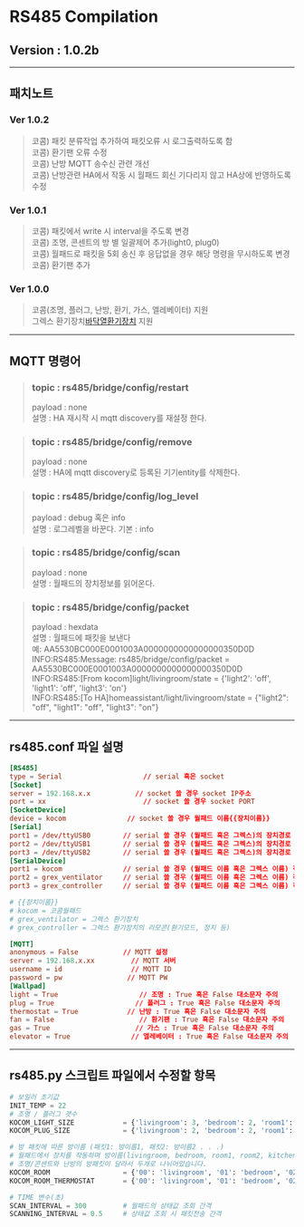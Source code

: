 RS485 Compilation
=================
Version : 1.0.2b
----------------

---  
## 패치노트
### Ver 1.0.2
> 코콤) 패킷 분류작업 추가하여 패킷오류 시 로그출력하도록 함  
> 코콤) 환기팬 오류 수정  
> 코콤) 난방 MQTT 송수신 관련 개선  
> 코콤) 난방관련 HA에서 작동 시 월패드 회신 기다리지 않고 HA상에 반영하도록 수정  
### Ver 1.0.1
> 코콤) 패킷에서 write 시 interval을 주도록 변경  
> 코콤) 조명, 콘센트의 방 별 일괄제어 추가(light0, plug0)  
> 코콤) 월패드로 패킷을 5회 송신 후 응답없을 경우 해당 명령을 무시하도록 변경  
> 코콤) 환기팬 추가  
### Ver 1.0.0
> 코콤(조명, 플러그, 난방, 환기, 가스, 엘레베이터) 지원  
> 그렉스 환기장치[바닥열환기장치][grex_link] 지원  
---  
## MQTT 명령어
> ### topic : rs485/bridge/config/restart  
> payload : none  
> 설명 : HA 재시작 시 mqtt discovery를 재설정 한다.  

> ### topic : rs485/bridge/config/remove  
> payload : none  
> 설명 : HA에 mqtt discovery로 등록된 기기entity를 삭제한다.  

> ### topic : rs485/bridge/config/log_level  
> payload : debug 혹은 info  
> 설명 : 로그레벨을 바꾼다. 기본 : info  

> ### topic : rs485/bridge/config/scan  
> payload : none  
> 설명 : 월패드의 장치정보를 읽어온다.  

> ### topic : rs485/bridge/config/packet  
> payload : hexdata  
> 설명 : 월패드에 패킷을 보낸다  
> 예: AA5530BC000E0001003A0000000000000000350D0D  
> INFO:RS485:Message: rs485/bridge/config/packet = AA5530BC000E0001003A0000000000000000350D0D  
> INFO:RS485:[From kocom]light/livingroom/state = {'light2': 'off', 'light1': 'off', 'light3': 'on'}  
> INFO:RS485:[To HA]homeassistant/light/livingroom/state = {"light2": "off", "light1": "off", "light3": "on"}  
---  
## rs485.conf 파일 설명
```conf
[RS485]
type = Serial                    // serial 혹은 socket
[Socket]
server = 192.168.x.x           // socket 쓸 경우 socket IP주소
port = xx                        // socket 쓸 경우 socket PORT
[SocketDevice]
device = kocom               // socket 쓸 경우 월패드 이름{{장치이름}}
[Serial]
port1 = /dev/ttyUSB0        // serial 쓸 경우 (월패드 혹은 그렉스)의 장치경로 작성
port2 = /dev/ttyUSB1        // serial 쓸 경우 (월패드 혹은 그렉스)의 장치경로 작성
port3 = /dev/ttyUSB2        // serial 쓸 경우 (월패드 혹은 그렉스)의 장치경로 작성
[SerialDevice]
port1 = kocom               // serial 쓸 경우 (월패드 이름 혹은 그렉스 이름) 작성{{장치이름}}
port2 = grex_ventilator     // serial 쓸 경우 (월패드 이름 혹은 그렉스 이름) 작성{{장치이름}}
port3 = grex_controller     // serial 쓸 경우 (월패드 이름 혹은 그렉스 이름) 작성{{장치이름}}

# {{장치이름}}
# kocom = 코콤월패드
# grex_ventilator = 그렉스 환기장치
# grex_controller = 그렉스 환기장치의 리모콘(환기모드, 정지 등)

[MQTT]
anonymous = False           // MQTT 설정
server = 192.168.x.xx         // MQTT 서버
username = id                 // MQTT ID
password = pw                // MQTT PW
[Wallpad]
light = True                    // 조명 : True 혹은 False 대소문자 주의
plug = True                    // 플러그 : True 혹은 False 대소문자 주의
thermostat = True            // 난방 : True 혹은 False 대소문자 주의
fan = False                     // 환기팬 : True 혹은 False 대소문자 주의
gas = True                     // 가스 : True 혹은 False 대소문자 주의
elevator = True               // 엘레베이터 : True 혹은 False 대소문자 주의
```
---  
## rs485.py 스크립트 파일에서 수정할 항목

```py
# 보일러 초기값
INIT_TEMP = 22
# 조명 / 플러그 갯수
KOCOM_LIGHT_SIZE            = {'livingroom': 3, 'bedroom': 2, 'room1': 2, 'room2': 2, 'kitchen': 3}
KOCOM_PLUG_SIZE             = {'livingroom': 2, 'bedroom': 2, 'room1': 2, 'room2': 2, 'kitchen': 2}

# 방 패킷에 따른 방이름 (패킷1: 방이름1, 패킷2: 방이름2 . . .)
# 월패드에서 장치를 작동하며 방이름(livingroom, bedroom, room1, room2, kitchen 등)을 확인하여 본인의 상황에 맞게 바꾸세요
# 조명/콘센트와 난방의 방패킷이 달라서 두개로 나뉘어있습니다.
KOCOM_ROOM                  = {'00': 'livingroom', '01': 'bedroom', '02': 'room1', '03': 'room2', '04': 'kitchen'}
KOCOM_ROOM_THERMOSTAT       = {'00': 'livingroom', '01': 'bedroom', '02': 'room1', '03': 'room2'}

# TIME 변수(초)
SCAN_INTERVAL = 300         # 월패드의 상태값 조회 간격
SCANNING_INTERVAL = 0.5     # 상태값 조회 시 패킷전송 간격
```


[grex_link]: http://www.grex.co.kr/product-index/prd-a/
